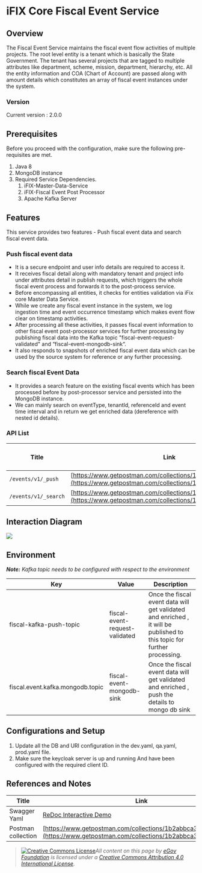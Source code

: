# iFIX Core Fiscal Event Service

## Overview <a href="#overview" id="overview"></a>

The Fiscal Event Service maintains the fiscal event flow activities of multiple projects. The root level entity is a tenant which is basically the State Government. The tenant has several projects that are tagged to multiple attributes like department, scheme, mission, department, hierarchy, etc.  All the entity information and COA (Chart of Account) are passed along with amount details which constitutes an array of fiscal event instances under the system.

### Version  <a href="#version" id="version"></a>

Current version : 2.0.0

## Prerequisites <a href="#prerequisites" id="prerequisites"></a>

Before you proceed with the configuration, make sure the following pre-requisites are met.

1. Java 8
2. MongoDB instance
3. Required Service Dependencies.
   1. iFIX-Master-Data-Service
   2. iFIX-Fiscal Event Post Processor
   3. Apache Kafka Server

## Features <a href="#features" id="features"></a>

This service provides two features - Push fiscal event data and search fiscal event data.

### Push fiscal event data <a href="#push-fiscal-event-data" id="push-fiscal-event-data"></a>

* It is a secure endpoint and user info details are required to access it.
* It receives fiscal detail along with mandatory tenant and project info under attributes detail in publish requests, which triggers the whole fiscal event process and forwards it to the post-process service.
* Before encompassing all entities, it checks for entities validation via iFix core Master Data Service.
* While we create any fiscal event instance in the system, we log ingestion time and event occurrence timestamp which makes event flow clear on timestamp activities.
* After processing all these activities, it passes fiscal event information to other fiscal event post-processor services for further processing by publishing fiscal data into the Kafka topic "fiscal-event-request-validated" and “fiscal-event-mongodb-sink“.
* It also responds to snapshots of enriched fiscal event data which can be used by the source system for reference or any further processing.

### Search fiscal Event Data <a href="#search-fiscal-event-data" id="search-fiscal-event-data"></a>

* It provides a search feature on the existing fiscal events which has been processed before by post-processor service and persisted into the MongoDB instance.
* We can mainly search on eventType, tenantId, referenceId and event time interval and in return we get enriched data (dereference with nested id details).

### API List <a href="#api-list" id="api-list"></a>

| <h4 id="title"><strong>Title</strong> </h4> | **Link**                                                                                                                   |
| ------------------------------------------- | -------------------------------------------------------------------------------------------------------------------------- |
|  `/events/v1/_push`                         | [https://www.getpostman.com/collections/1b2abbca3f6c290b57d9](https://www.getpostman.com/collections/1b2abbca3f6c290b57d9) |
|  `/events/v1/_search`                       | [https://www.getpostman.com/collections/1b2abbca3f6c290b57d9](https://www.getpostman.com/collections/1b2abbca3f6c290b57d9) |

## Interaction Diagram <a href="#interaction-diagram" id="interaction-diagram"></a>

![](../../../../../.gitbook/assets/Fiscal\_Event\_Sequence\_Diagram.PNG)

## Environment <a href="#environment" id="environment"></a>

_**Note:**_ _Kafka topic needs to be configured with respect to the environment_

| **Key**                          | **Value**                      | **Description**                                                                                                         |
| -------------------------------- | ------------------------------ | ----------------------------------------------------------------------------------------------------------------------- |
| fiscal-kafka-push-topic          | fiscal-event-request-validated | Once the fiscal event data will get validated and enriched , it will be published to this topic for further processing. |
| fiscal.event.kafka.mongodb.topic | fiscal-event-mongodb-sink      | Once the fiscal event data will get validated and enriched , push the details to mongo db sink                          |

## &#x20; Configurations and Setup

1. Update all the DB and URI configuration in the dev.yaml, qa.yaml, prod.yaml file.
2. Make sure the keycloak server is up and running And have been configured with the required client ID.

## References and Notes <a href="#references-and-notes" id="references-and-notes"></a>

| **Title**          | **Link**                                                                                                                                                                                              |
| ------------------ | ----------------------------------------------------------------------------------------------------------------------------------------------------------------------------------------------------- |
| Swagger Yaml       | [ReDoc Interactive Demo](https://redocly.github.io/redoc/?url=https://raw.githubusercontent.com/misdwss/iFix-Dev/ifix-2.0-alpha/domain-services/fiscal-event-service/fiscal-event-service-2.0.0.yaml) |
| Postman collection | [https://www.getpostman.com/collections/1b2abbca3f6c290b57d9](https://www.getpostman.com/collections/1b2abbca3f6c290b57d9)                                                                            |

&#x20;

> [![Creative Commons License](https://i.creativecommons.org/l/by/4.0/80x15.png)_​_](http://creativecommons.org/licenses/by/4.0/)_All content on this page by_ [_eGov Foundation_](https://egov.org.in/) _is licensed under a_ [_Creative Commons Attribution 4.0 International License_](http://creativecommons.org/licenses/by/4.0/)_._

